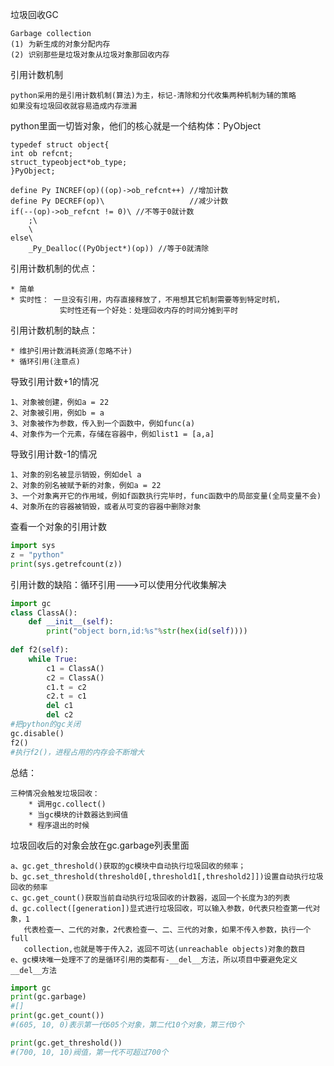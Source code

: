 垃圾回收GC

    Garbage collection
    (1) 为新生成的对象分配内存
    (2) 识别那些是垃圾对象从垃圾对象那回收内存
    
引用计数机制

    python采用的是引用计数机制(算法)为主，标记-清除和分代收集两种机制为辅的策略
    如果没有垃圾回收就容易造成内存泄漏
    
python里面一切皆对象，他们的核心就是一个结构体：PyObject
    
    typedef struct object{
    int ob refcnt;
    struct_typeobject*ob_type;
    }PyObject;

    define Py INCREF(op)((op)->ob_refcnt++) //增加计数
    define Py DECREF(op)\                   //减少计数
    if(--(op)->ob_refcnt != 0)\ //不等于0就计数
        ;\
        \
    else\
        _Py_Dealloc((PyObject*)(op)) //等于0就清除
        
引用计数机制的优点：

    * 简单
    * 实时性： 一旦没有引用，内存直接释放了，不用想其它机制需要等到特定时机，
               实时性还有一个好处：处理回收内存的时间分摊到平时

引用计数机制的缺点：

    * 维护引用计数消耗资源(忽略不计)
    * 循环引用(注意点)
    
导致引用计数+1的情况

    1、对象被创建，例如a = 22
    2、对象被引用，例如b = a
    3、对象被作为参数，传入到一个函数中，例如func(a)
    4、对象作为一个元素，存储在容器中，例如list1 = [a,a]
    
导致引用计数-1的情况

    1、对象的别名被显示销毁，例如del a
    2、对象的别名被赋予新的对象，例如a = 22
    3、一个对象离开它的作用域，例如f函数执行完毕时，func函数中的局部变量(全局变量不会)
    4、对象所在的容器被销毁，或者从可变的容器中删除对象
    
查看一个对象的引用计数
    
```python
import sys
z = "python"
print(sys.getrefcount(z))
```
引用计数的缺陷：循环引用--->可以使用分代收集解决

```python
import gc
class ClassA():
    def __init__(self):
        print("object born,id:%s"%str(hex(id(self))))
        
def f2(self):
    while True:
        c1 = ClassA()
        c2 = ClassA()
        c1.t = c2
        c2.t = c1
        del c1
        del c2
#把python的gc关闭
gc.disable()
f2()
#执行f2()，进程占用的内存会不断增大
```
总结：
    
    三种情况会触发垃圾回收：
        * 调用gc.collect()
        * 当gc模块的计数器达到阀值
        * 程序退出的时候
        
垃圾回收后的对象会放在gc.garbage列表里面

    a、gc.get_threshold()获取的gc模块中自动执行垃圾回收的频率；
    b、gc.set_threshold(threshold0[,threshold1[,threshold2]])设置自动执行垃圾回收的频率
    c、gc.get_count()获取当前自动执行垃圾回收的计数器，返回一个长度为3的列表
    d、gc.collect([generation])显式进行垃圾回收，可以输入参数，0代表只检查第一代对象，1
       代表检查一、二代的对象，2代表检查一、二、三代的对象，如果不传入参数，执行一个full 
       collection,也就是等于传入2，返回不可达(unreachable objects)对象的数目
    e、gc模块唯一处理不了的是循环引用的类都有-__del__方法，所以项目中要避免定义__del__方法
    
```python
import gc
print(gc.garbage)
#[]
print(gc.get_count())
#(605, 10, 0)表示第一代605个对象，第二代10个对象，第三代0个

print(gc.get_threshold())
#(700, 10, 10)阀值，第一代不可超过700个
```